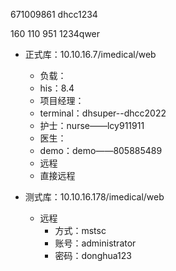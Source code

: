671009861
dhcc1234

160 110 951
1234qwer


* 正式库：10.10.16.7/imedical/web
	* 负载：
	* his：8.4
	* 项目经理：
	* terminal：dhsuper--dhcc2022
	* 护士：nurse——lcy911911
	* 医生：
	* demo：demo——805885489
	* 远程
	* 直接远程


* 测式库：10.10.16.178/imedical/web
  * 远程
    * 方式：mstsc
    * 账号：administrator
    * 密码：donghua123